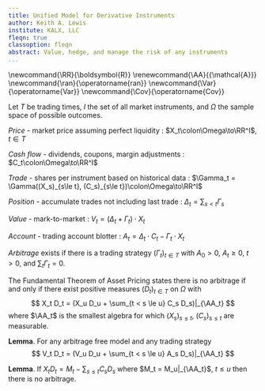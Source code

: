 ```yaml
---
title: Unified Model for Derivative Instruments
author: Keith A. Lewis
institute: KALX, LLC
fleqn: true
classoption: fleqn
abstract: Value, hedge, and manage the risk of any instruments
...
```


\newcommand{\RR}{\boldsymbol{R}}
\renewcommand{\AA}{{\mathcal{A}}}
\newcommand{\ran}{\operatorname{ran}}
\newcommand{\Var}{\operatorname{Var}}
\newcommand{\Cov}{\operatorname{Cov}}

Let $T$ be trading times, $I$ the set of all market instruments, and $\Omega$ the sample space of possible outcomes.

_Price_ - market price assuming perfect liquidity
: $X_t\colon\Omega\to\RR^I$, $t\in T$

_Cash flow_ - dividends, coupons, margin adjustments
: $C_t\colon\Omega\to\RR^I$

_Trade_ - shares per instrument based on historical data
: $\Gamma_t = \Gamma((X_s)_{s\le t}, (C_s)_{s\le t})\colon\Omega\to\RR^I$

_Position_ - accumulate trades not including last trade
: $\Delta_t = \sum_{s < t} \Gamma_s$

_Value_ - mark-to-market
: $V_t = (\Delta_t + \Gamma_t)\cdot X_t$

_Account_ - trading account blotter
: $A_t = \Delta_t\cdot C_t - \Gamma_t\cdot X_t$

_Arbitrage_ exists if there is a trading strategy $(\Gamma_t)_{t\in T}$
with $A_0 > 0$, $A_t \ge 0$, $t > 0$, and $\sum_{t} \Gamma_t = 0$.

The Fundamental Theorem of Asset Pricing states there is no arbitrage if and only
if there exist positive measures $(D_t)_{t\in T}$ on $\Omega$ with
$$
	X_t D_t = (X_u D_u + \sum_{t < s \le u} C_s D_s)|_{\AA_t}
$$
where $\AA_t$ is the smallest algebra for which $(X_s)_{s\le t}$, $(C_s)_{s\le t}$ are measurable.

__Lemma__. For any arbitrage free model and any trading strategy
$$
	V_t D_t = (V_u D_u + \sum_{t < s \le u} A_s D_s)|_{\AA_t}
$$

__Lemma__. If $X_t D_t = M_t - \sum_{s\le t} C_s D_s$ where $M_t = M_u|_{\AA_t}$, $t \le u$
then there is no arbitrage.
